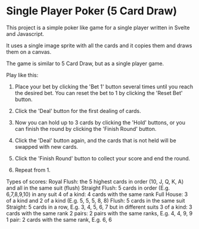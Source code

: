 # Single Player Poker (5 Card Draw)

This project is a simple poker like game for a single player written in Svelte and Javascript. 

It uses a single image sprite with all the cards and it copies them and draws them on a canvas. 

The game is similar to 5 Card Draw, but as a single player game.

Play like this:

1. Place your bet by clicking the 'Bet 1' button several times until you reach the desired bet. You can reset the bet to 1 by clicking the 'Reset Bet' button.

2. Click the 'Deal' button for the first dealing of cards. 

3. Now you can hold up to 3 cards by clicking the 'Hold' buttons, or you can finish the round by clicking the 'Finish Round' button. 

4. Click the 'Deal' button again, and the cards that is not held will be swapped with new cards. 

5. Click the 'Finish Round' button to collect your score and end the round. 

6. Repeat from 1. 

Types of scores:
Royal Flush: the 5 highest cards in order (10, J, Q, K, A) and all in the same suit (flush)
Straight Flush: 5 cards in order (E.g. 6,7,8,9,10) in any suit
4 of a kind: 4 cards with the same rank 
Full House: 3 of a kind and 2 of a kind (E.g. 5, 5, 5, 8, 8)
Flush: 5 cards in the same suit
Straight: 5 cards in a row, E.g. 3, 4, 5, 6, 7 but in different suits
3 of a kind: 3 cards with the same rank
2 pairs: 2 pairs with the same ranks, E.g. 4, 4, 9, 9
1 pair: 2 cards with the same rank, E.g. 6, 6